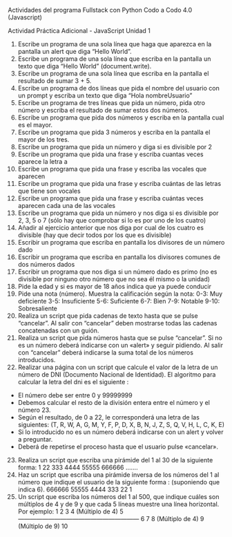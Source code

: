 Actividades del programa Fullstack con Python Codo a Codo 4.0 (Javascript)

Actividad Práctica Adicional - JavaScript Unidad 1
1. Escribe un programa de una sola línea que haga que aparezca en la pantalla un alert que diga “Hello World”.
2. Escribe un programa de una sola línea que escriba en la pantalla un texto que diga “Hello World” (document.write).
3. Escribe un programa de una sola línea que escriba en la pantalla el resultado de sumar 3 + 5.
4. Escribe un programa de dos líneas que pida el nombre del usuario con un prompt y escriba un texto que diga “Hola nombreUsuario”
5. Escribe un programa de tres líneas que pida un número, pida otro número y escriba el resultado de sumar estos dos números.
6. Escribe un programa que pida dos números y escriba en la pantalla cual es el mayor.
7. Escribe un programa que pida 3 números y escriba en la pantalla el mayor de los tres.
8. Escribe un programa que pida un número y diga si es divisible por 2
9. Escribe un programa que pida una frase y escriba cuantas veces aparece la
letra a
10. Escribe un programa que pida una frase y escriba las vocales que aparecen
11. Escribe un programa que pida una frase y escriba cuántas de las letras que
tiene son vocales
12. Escribe un programa que pida una frase y escriba cuántas veces aparecen cada una de las vocales
13. Escribe un programa que pida un número y nos diga si es divisible por 2, 3, 5 o 7 (sólo hay que comprobar si lo es por uno de los cuatro)
14. Añadir al ejercicio anterior que nos diga por cual de los cuatro es divisible (hay que decir todos por los que es divisible)
15. Escribir un programa que escriba en pantalla los divisores de un número dado
16. Escribir un programa que escriba en pantalla los divisores comunes de dos
números dados
17. Escribir un programa que nos diga si un número dado es primo (no es divisible por ninguno otro número que no sea él mismo o la unidad)
18. Pide la edad y si es mayor de 18 años indica que ya puede conducir 
19. Pide una nota (número). Muestra la calificación según la nota:
0-3: Muy deficiente 3-5: Insuficiente 5-6: Suficiente
6-7: Bien
7-9: Notable
9-10: Sobresaliente
20. Realiza un script que pida cadenas de texto hasta que se pulse “cancelar”. Al salir con “cancelar” deben mostrarse todas las cadenas concatenadas con un guión.
21. Realiza un script que pida números hasta que se pulse “cancelar”. Si no es un número deberá indicarse con un «alert» y seguir pidiendo. Al salir con “cancelar” deberá indicarse la suma total de los números introducidos.
22. Realizar una página con un script que calcule el valor de la letra de un número de DNI (Documento Nacional de Identidad).
El algoritmo para calcular la letra del dni es el siguiente :
- El número debe ser entre 0 y 99999999
- Debemos calcular el resto de la división entera entre el número y el número 23.
- Según el resultado, de 0 a 22, le corresponderá una letra de las siguientes: (T, R, W, A, G, M, Y, F, P, D, X, B, N, J, Z, S, Q, V, H, L, C, K, E)
- Si lo introducido no es un número deberá indicarse con un alert y volver a preguntar.
- Deberá de repetirse el proceso hasta que el usuario pulse «cancelar».
23. Realiza un script que escriba una pirámide del 1 al 30 de la siguiente forma:
1
22
333 
4444 
55555 
666666 
.......
24. Haz un script que escriba una pirámide inversa de los números del 1 al número que indique el usuario de la siguiente forma : (suponiendo que indica 6). 
666666
55555
4444 
333 
22
1
25. Un script que escriba los números del 1 al 500, que indique cuáles son múltiplos de 4 y de 9 y que cada 5 líneas muestre una línea horizontal. Por ejemplo: 
1
2
3
4 (Múltiplo de 4)
5
————————————————————
6
7
8 (Múltiplo de 4)
9 (Múltiplo de 9)
10